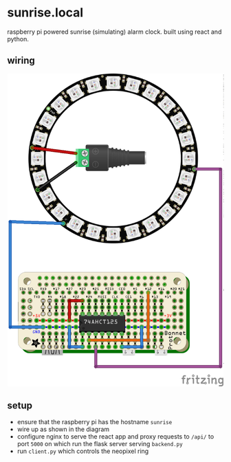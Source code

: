 # sunrise.local

raspberry pi powered sunrise (simulating) alarm clock. built using react and python.


## wiring

![wiring diagram](https://github.com/harry48225/sunrise-clock/blob/master/schematics/wiring_bb.png)

## setup

* ensure that the raspberry pi has the hostname ```sunrise```
* wire up as shown in the diagram
* configure nginx to serve the react app and proxy requests to ```/api/``` to port ```5000``` on which run the flask server serving ```backend.py```
* run ```client.py``` which controls the neopixel ring


